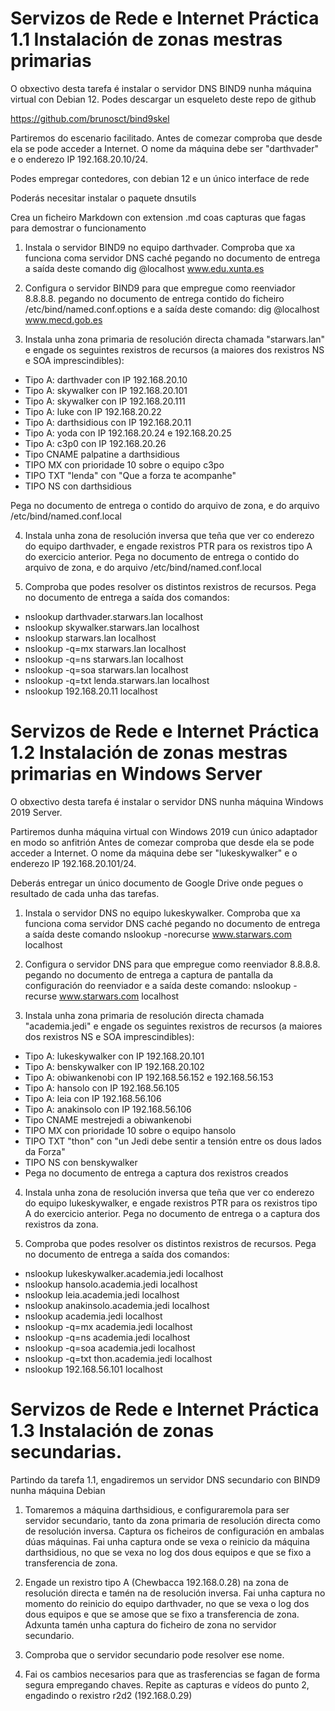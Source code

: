 # Servizos de Rede e Internet Práctica 1.1 Instalación de zonas mestras primarias
O obxectivo desta tarefa é instalar o servidor DNS BIND9 nunha máquina virtual con Debian 12. Podes descargar un esqueleto deste repo de github

https://github.com/brunosct/bind9skel


Partiremos do escenario facilitado.  Antes de comezar comproba que desde ela se pode acceder a Internet. O nome da máquina debe ser "darthvader" e o enderezo IP 192.168.20.10/24.

Podes empregar contedores, con debian 12 e un único interface de rede

Poderás necesitar instalar o paquete dnsutils

Crea un ficheiro Markdown con extension .md coas capturas que fagas para demostrar o funcionamento

1. Instala o servidor BIND9 no equipo darthvader. Comproba que xa funciona coma servidor DNS caché pegando no documento de entrega a saída deste comando dig @localhost www.edu.xunta.es

2. Configura o servidor BIND9 para que empregue como reenviador 8.8.8.8. pegando no documento de entrega contido do ficheiro /etc/bind/named.conf.options e a saída deste comando: dig @localhost www.mecd.gob.es

3. Instala unha zona primaria de resolución directa chamada "starwars.lan" e engade os seguintes rexistros de recursos (a maiores dos rexistros NS e SOA imprescindibles):
  - Tipo A: darthvader con IP 192.168.20.10
  - Tipo A: skywalker con IP 192.168.20.101
  - Tipo A: skywalker con IP 192.168.20.111
  - Tipo A: luke con IP 192.168.20.22
  - Tipo A: darthsidious con IP 192.168.20.11
  - Tipo A: yoda con IP 192.168.20.24 e 192.168.20.25
  - Tipo A: c3p0 con IP 192.168.20.26
  - Tipo CNAME palpatine a darthsidious
  - TIPO MX con prioridade 10 sobre o equipo c3po
  - TIPO TXT "lenda" con "Que a forza te acompanhe"
  - TIPO NS con darthsidious

  Pega no documento de entrega o contido do arquivo de zona, e do arquivo /etc/bind/named.conf.local

4. Instala unha zona de resolución inversa que teña que ver co enderezo do equipo darthvader, e engade rexistros PTR para os rexistros tipo A do exercicio anterior. Pega no documento de entrega o contido do arquivo de zona, e do arquivo /etc/bind/named.conf.local

5. Comproba que podes resolver os distintos rexistros de recursos. Pega no documento de entrega a saída dos comandos:
- nslookup darthvader.starwars.lan localhost
- nslookup skywalker.starwars.lan localhost
- nslookup starwars.lan localhost
- nslookup -q=mx starwars.lan localhost
- nslookup -q=ns starwars.lan localhost
- nslookup -q=soa starwars.lan localhost
- nslookup -q=txt lenda.starwars.lan localhost
- nslookup 192.168.20.11 localhost

# Servizos de Rede e Internet Práctica 1.2 Instalación de zonas mestras primarias en Windows Server
O obxectivo desta tarefa é instalar o servidor DNS  nunha máquina Windows 2019 Server.

Partiremos dunha máquina virtual con Windows 2019 cun único adaptador en modo so anfitrión Antes de comezar comproba que desde ela se pode acceder a Internet. O nome da máquina debe ser "lukeskywalker" e o enderezo IP 192.168.20.101/24.

Deberás entregar un único documento de Google Drive onde pegues o resultado de cada unha das tarefas.


1. Instala o servidor DNS no equipo lukeskywalker. Comproba que xa funciona coma servidor DNS caché pegando no documento de entrega a saída deste comando  nslookup -norecurse www.starwars.com localhost

2. Configura o servidor DNS para que empregue como reenviador 8.8.8.8. pegando no documento de entrega a captura de pantalla da configuración do reenviador e a saída deste comando: nslookup -recurse www.starwars.com localhost

3. Instala unha zona primaria de resolución directa chamada "academia.jedi" e engade os seguintes rexistros de recursos (a maiores dos rexistros NS e SOA imprescindibles):
- Tipo A: lukeskywalker con IP 192.168.20.101
- Tipo A: benskywalker con IP 192.168.20.102
- Tipo A: obiwankenobi con IP 192.168.56.152 e 192.168.56.153
- Tipo A: hansolo con IP 192.168.56.105
- Tipo A: leia con IP 192.168.56.106
- Tipo A: anakinsolo con IP 192.168.56.106
- Tipo CNAME mestrejedi a obiwankenobi
- TIPO MX con prioridade 10 sobre o equipo hansolo
- TIPO TXT "thon" con "un Jedi debe sentir a tensión entre os dous lados da Forza"
- TIPO NS con benskywalker
- Pega no documento de entrega a captura dos rexistros creados

4. Instala unha zona de resolución inversa que teña que ver co enderezo do equipo lukeskywalker, e engade rexistros PTR para os rexistros tipo A do exercicio anterior. Pega no documento de entrega o a captura dos rexistros da zona.

5. Comproba que podes resolver os distintos rexistros de recursos. Pega no documento de entrega a saída dos comandos:
- nslookup lukeskywalker.academia.jedi localhost
- nslookup hansolo.academia.jedi localhost
- nslookup leia.academia.jedi localhost
- nslookup anakinsolo.academia.jedi localhost
- nslookup academia.jedi localhost
- nslookup -q=mx academia.jedi localhost
- nslookup -q=ns academia.jedi localhost
- nslookup -q=soa academia.jedi localhost
- nslookup -q=txt thon.academia.jedi localhost
- nslookup 192.168.56.101 localhost

# Servizos de Rede e Internet Práctica 1.3 Instalación de zonas secundarias.
Partindo da tarefa 1.1, engadiremos un servidor DNS secundario con BIND9 nunha máquina Debian

1. Tomaremos a máquina darthsidious, e configuraremola para ser servidor secundario, tanto da zona primaria de resolución directa como de resolución inversa. Captura os ficheiros de configuración en ambalas dúas máquinas. Fai unha captura onde se vexa o reinicio da máquina darthsidious, no que se vexa no log dos dous equipos e que se fixo a transferencia de zona.

2. Engade un rexistro tipo A (Chewbacca 192.168.0.28) na zona de resolución directa e tamén na de resolución inversa.  Fai unha captura no momento do reinicio do equipo darthvader, no que se vexa o log dos dous equipos e que se amose que se fixo a transferencia de zona. Adxunta tamén unha captura do ficheiro de zona no servidor secundario.

3. Comproba que o servidor secundario pode resolver ese nome.

4. Fai os cambios necesarios para que as trasferencias se fagan de forma segura empregando chaves.  Repite as capturas e vídeos do punto 2, engadindo o rexistro r2d2 (192.168.0.29)